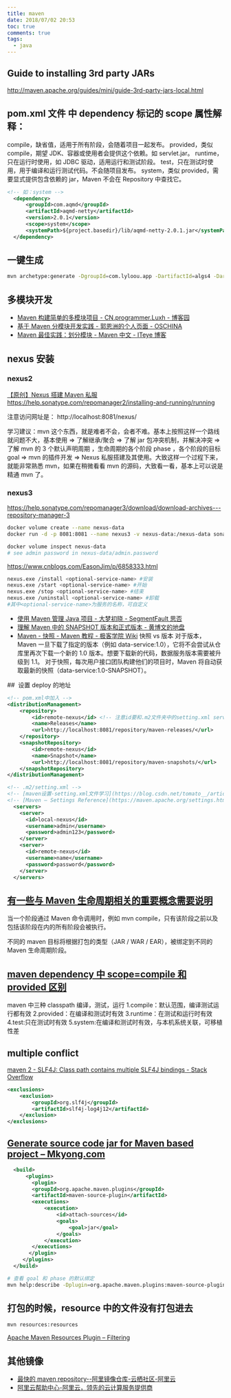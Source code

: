 ```yaml
---
title: maven
date: 2018/07/02 20:53
toc: true
comments: true
tags:
  - java
---
```


## Guide to installing 3rd party JARs

http://maven.apache.org/guides/mini/guide-3rd-party-jars-local.html

## pom.xml 文件 中 dependency 标记的 scope 属性解释：

compile，缺省值，适用于所有阶段，会随着项目一起发布。
provided，类似 compile，期望 JDK、容器或使用者会提供这个依赖。如 servlet.jar。
runtime，只在运行时使用，如 JDBC 驱动，适用运行和测试阶段。
test，只在测试时使用，用于编译和运行测试代码。不会随项目发布。
system，类似 provided，需要显式提供包含依赖的 jar，Maven 不会在 Repository 中查找它。

```xml
<!-- 如：system -->
  <dependency>
      <groupId>com.aqmd</groupId>
      <artifactId>aqmd-netty</artifactId>
      <version>2.0.1</version>
      <scope>system</scope>
      <systemPath>${project.basedir}/lib/aqmd-netty-2.0.1.jar</systemPath>
  </dependency>
```

## 一键生成

```sh
mvn archetype:generate -DgroupId=com.lyloou.app -DartifactId=algs4 -DarchetypeArtifactId=maven-archetype-quickstart -DinteractiveMode=false
```

## 多模块开发

- [Maven 构建简单的多模块项目 - CN.programmer.Luxh - 博客园](https://www.cnblogs.com/luxh/p/3506750.html)
- [基于 Maven 分模块开发实践 - 郭恩洲的个人页面 - OSCHINA](https://my.oschina.net/guoenzhou/blog/395851)
- [Maven 最佳实践：划分模块 - Maven 中文 - ITeye 博客](https://juvenshun.iteye.com/blog/305865)

## nexus 安装

### nexus2

[【原创】Nexus 搭建 Maven 私服](https://www.cnblogs.com/dreamroute/p/5440419.html)
https://help.sonatype.com/repomanager2/installing-and-running/running

注意访问网址是： http://localhost:8081/nexus/

学习建议：mvn 这个东西，就是难者不会，会者不难。基本上按照这样一个路线就问题不大，基本使用 => 了解继承/聚合 => 了解 jar 包冲突机制，并解决冲突 =>了解 mvn 的 3 个默认声明周期 ，生命周期的各个阶段 phase ，各个阶段的目标 goal => mvn 的插件开发 => Nexus 私服搭建及其使用。大致这样一个过程下来，就能非常熟悉 mvn，如果在稍微看看 mvn 的源码，大致看一看，基本上可以说是精通 mvn 了。

### nexus3

https://help.sonatype.com/repomanager3/download/download-archives---repository-manager-3

```sh
docker volume create --name nexus-data
docker run -d -p 8081:8081 --name nexus3 -v nexus-data:/nexus-data sonatype/nexus3

docker volume inspect nexus-data
# see admin password in nexus-data/admin.password
```

https://www.cnblogs.com/EasonJim/p/6858333.html

```sh
nexus.exe /install <optional-service-name> #安装
nexus.exe /start <optional-service-name> #开始
nexus.exe /stop <optional-service-name> #结束
nexus.exe /uninstall <optional-service-name> #卸载
#其中<optional-service-name>为服务的名称，可自定义
```

- [使用 Maven 管理 Java 项目 - 大梦初晓 - SegmentFault 思否](https://segmentfault.com/a/1190000003044418)
- [理解 Maven 中的 SNAPSHOT 版本和正式版本 - 黄博文的地盘](http://www.huangbowen.net/blog/2016/01/29/understand-official-version-and-snapshot-version-in-maven/)
- [Maven - 快照 - Maven 教程 - 极客学院 Wiki](http://wiki.jikexueyuan.com/project/maven/snapshots.html)
  快照 vs 版本
  对于版本，Maven 一旦下载了指定的版本（例如 data-service:1.0），它将不会尝试从仓库里再次下载一个新的 1.0 版本。想要下载新的代码，数据服务版本需要被升级到 1.1。
  对于快照，每次用户接口团队构建他们的项目时，Maven 将自动获取最新的快照（data-service:1.0-SNAPSHOT）。

##  设置 deploy 的地址

```xml
<!-- pom.xml中加入 -->
<distributionManagement>
    <repository>
        <id>remote-nexus</id> <!-- 注意id要和.m2文件夹中的setting.xml server标签下的id一样 -->
        <name>Releases</name>
        <url>http://localhost:8081/repository/maven-releases/</url>
    </repository>
    <snapshotRepository>
        <id>remote-nexus</id>
        <name>Snapshot</name>
        <url>http://localhost:8081/repository/maven-snapshots/</url>
    </snapshotRepository>
</distributionManagement>

<!-- .m2/setting.xml -->
<!-- [maven设置-setting.xml文件学习](https://blog.csdn.net/tomato__/article/details/13025187) -->
<!-- [Maven – Settings Reference](https://maven.apache.org/settings.html) -->
  <servers>
    <server>
      <id>local-nexus</id>
      <username>admin</username>
      <password>admin123</password>
    </server>
    <server>
      <id>remote-nexus</id>
      <username>name</username>
      <password>password</password>
    </server>
  </servers>

```

## [有一些与 Maven 生命周期相关的重要概念需要说明](http://wiki.jikexueyuan.com/project/maven/build-life-cycle.html)

当一个阶段通过 Maven 命令调用时，例如 mvn compile，只有该阶段之前以及包括该阶段在内的所有阶段会被执行。

不同的 maven 目标将根据打包的类型（JAR / WAR / EAR），被绑定到不同的 Maven 生命周期阶段。

## [maven dependency 中 scope=compile 和 provided 区别](https://blog.csdn.net/mccand1234/article/details/60962283)

maven 中三种 classpath
编译，测试，运行
1.compile：默认范围，编译测试运行都有效
2.provided：在编译和测试时有效
3.runtime：在测试和运行时有效
4.test:只在测试时有效
5.system:在编译和测试时有效，与本机系统关联，可移植性差

## multiple conflict

[maven 2 - SLF4J: Class path contains multiple SLF4J bindings - Stack Overflow](https://stackoverflow.com/questions/14024756/slf4j-class-path-contains-multiple-slf4j-bindings)

```xml
<exclusions>
    <exclusion>
        <groupId>org.slf4j</groupId>
        <artifactId>slf4j-log4j12</artifactId>
    </exclusion>
</exclusions>
```

## [Generate source code jar for Maven based project – Mkyong.com](https://www.mkyong.com/maven/generate-source-code-jar-for-maven-based-project/)

```xml
  <build>
	  <plugins>
	    <plugin>
		<groupId>org.apache.maven.plugins</groupId>
		<artifactId>maven-source-plugin</artifactId>
		<executions>
			<execution>
				<id>attach-sources</id>
				<goals>
					<goal>jar</goal>
				</goals>
			</execution>
		</executions>
	   </plugin>
	 </plugins>
  </build>

```

```sh
# 查看 goal 和 phase 的默认绑定
mvn help:describe -Dplugin=org.apache.maven.plugins:maven-source-plugin:2.1.1 -Ddetail
```

## 打包的时候，resource 中的文件没有打包进去

```sh
mvn resources:resources
```

[Apache Maven Resources Plugin – Filtering](https://maven.apache.org/plugins/maven-resources-plugin/examples/filter.html)

## 其他镜像

- [最快的 maven repository--阿里镜像仓库-云栖社区-阿里云](https://yq.aliyun.com/articles/78124)
- [阿里云帮助中心-阿里云，领先的云计算服务提供商](https://help.aliyun.com/document_detail/102512.html?spm=a2c4e.11153940.0.0.213c7bdebk30HM)
